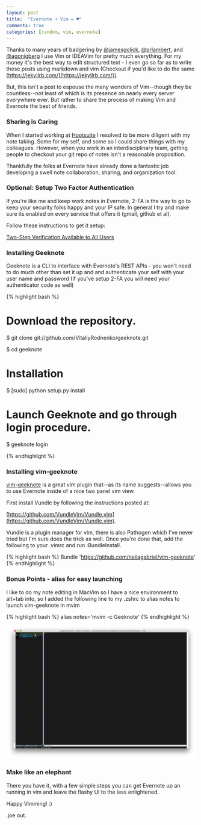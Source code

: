 ```yaml
---
layout: post
title:  "Evernote + Vim = ♥"
comments: true
categories: [random, vim, evernote]
---
```


Thanks to many years of badgering by [@jamesgolick](https://twitter.com/jamesjolick), [@prlambert](https://twitter.com/prlambert), 
and [@agonigberg](https://twitter.com/agonigberg) I use Vim or IDEAVim for pretty much everything. For my money it's the 
best way to edit structured text - I even go so far as to write these posts using markdown and vim (Checkout if you'd like to do the same [https://jekyllrb.com/](https://jekyllrb.com/)).

But, this isn't a post to espouse the many wonders of Vim--though they be countless--not least of which is its presence on
nearly every server everywhere ever. But rather to share the process of making Vim and Evernote the best of friends.

### Sharing is Caring 

When I started working at [Hootsuite](http://hootsuite.com) I resolved to be more diligent with my note taking. Some for 
my self, and some so I could share things with my colleagues. However, when you work in an interdisciplinary team,
getting people to checkout your git repo of notes isn't a reasonable proposition. 

Thankfully the folks at Evernote have already done a fantastic job developing a swell note collaboration,
sharing, and organization tool.

### Optional: Setup Two Factor Authentication 

If you're like me and keep work notes in Evernote, 2-FA is the way to go to keep your security folks happy and your IP safe. 
In general I try and make sure its enabled on every service that offers it (gmail, github et al).

Follow these instructions to get it setup: 

[Two-Step Verification Available to All Users](https://blog.evernote.com/blog/2013/10/04/two-step-verification-available-to-all-users/)

### Installing Geeknote

Geeknote is a CLI to interface with Evernote's REST APIs - you won't need to do much other than set it up and and authenticate 
your self with your user name and password  (If you've setup 2-FA you will need your authenticator code as well)

{% highlight bash %}

# Download the repository.
$ git clone git://github.com/VitaliyRodnenko/geeknote.git

$ cd geeknote

# Installation
$ [sudo] python setup.py install

# Launch Geeknote and go through login procedure.
$ geeknote login

{% endhighlight %}

### Installing vim-geeknote

[vim-geeknote](https://github.com/neilagabriel/vim-geeknote) is a great vim plugin that--as its name suggests--allows
 you to use Evernote inside of a nice two panel vim view.

First install Vundle by following the instructions posted at:
 
[https://github.com/VundleVim/Vundle.vim](https://github.com/VundleVim/Vundle.vim).

Vundle is a plugin manager for vim, there is also Pathogen which I've never tried but I'm sure does the trick as well. Once 
you're done that, add the following to your .vimrc and run :BundleInstall.

{% highlight bash %}
Bundle 'https://github.com/neilagabriel/vim-geeknote'
{% endhighlight %}

### Bonus Points - alias for easy launching

I like to do my note editing in MacVim so I have a nice environment to alt+tab into, so I added the following line to my .zshrc to alias notes to launch
vim-geeknote in mvim 

{% highlight bash %}
alias notes='mvim -c Geeknote'
{% endhighlight %}

![MacVim up and running with my Geeknotes](/images/posts/evernote-vim/vim-geeknote.png)

### Make like an elephant

There you have it, with a few simple steps you can get Evernote up an running in vim and leave the flashy UI to the less
enlightened.

Happy Vimming! :)

.joe out.

